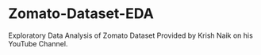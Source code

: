 # Zomato-Dataset-EDA
Exploratory Data Analysis of Zomato Dataset Provided by Krish Naik on his YouTube Channel.
